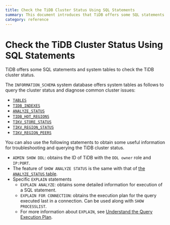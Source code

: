 ```yaml
---
title: Check the TiDB Cluster Status Using SQL Statements
summary: This document introduces that TiDB offers some SQL statements and system tables to check the TiDB cluster status.
category: reference
---
```


# Check the TiDB Cluster Status Using SQL Statements

TiDB offers some SQL statements and system tables to check the TiDB cluster status.

The `INFORMATION_SCHEMA` system database offers system tables as follows to query the cluster status and diagnose common cluster issues:

- [`TABLES`](/dev/reference/system-databases/information-schema.md#tables-table)
- [`TIDB_INDEXES`](/dev/reference/system-databases/information-schema.md#tidb_indexes-table)
- [`ANALYZE_STATUS`](/dev/reference/system-databases/information-schema.md#analyze_status-table)
- [`TIDB_HOT_REGIONS`](/dev/reference/system-databases/information-schema.md#tidb_hot_regions-table)
- [`TIKV_STORE_STATUS`](/dev/reference/system-databases/information-schema.md#tikv_store_status-table)
- [`TIKV_REGION_STATUS`](/dev/reference/system-databases/information-schema.md#tikv_region_status-table)
- [`TIKV_REGION_PEERS`](/dev/reference/system-databases/information-schema.md#tikv_region_peers-table)

You can also use the following statements to obtain some useful information for troubleshooting and querying the TiDB cluster status.

- `ADMIN SHOW DDL`: obtains the ID of TiDB with the `DDL owner` role and `IP:PORT`.
- The feature of `SHOW ANALYZE STATUS` is the same with that of [the `ANALYZE_STATUS` table](/dev/reference/system-databases/information-schema.md#analyze-status-table).
- Specific `EXPLAIN` statements
    - `EXPLAIN ANALYZE`: obtains some detailed information for execution of a SQL statement.
    - `EXPLAIN FOR CONNECTION`: obtains the execution plan for the query executed last in a connection. Can be used along with `SHOW PROCESSLIST`.
    - For more information about `EXPLAIN`, see [Understand the Query Execution Plan](/dev/reference/performance/understanding-the-query-execution-plan.md).
